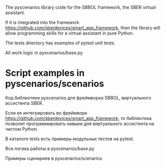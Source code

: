 The pyscenarios library code for the SBBOL framework, the SBER virtual assistant.

If it is integrated into the framework https://github.com/sberdevices/smart_app_framework, then the library will allow programming skills for a virtual assistant in pure Python.

The tests directory has examples of pytest unit tests.

All work logic in pyscenarios/base.py

Script examples in pyscenarios/scenarios
=======================================================================================================
Код библиотеки pyscenarios для фреймворка SBBOL, виртуального ассистента SBER.

Если ее интегрировать во фреймворк https://github.com/sberdevices/smart_app_framework, то библиотека позволит программировать навыки для виртуального ассистента на чистом Python.

В каталоге tests есть примеры модульных тестов на pytest.

Вся логика работы в pyscenarios/base.py

Примеры сценариев в pyscenarios/scenarios
